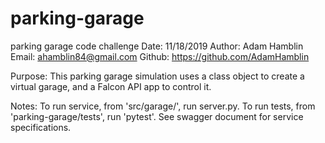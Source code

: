 # parking-garage
parking garage code challenge
Date: 11/18/2019
Author: Adam Hamblin
Email: ahamblin84@gmail.com
Github: https://github.com/AdamHamblin

Purpose: This parking garage simulation uses a class object to 
create a virtual garage, and a Falcon API app to control it.

Notes: To run service, from 'src/garage/', run server.py.
       To run tests, from 'parking-garage/tests', run 'pytest'.
       See swagger document for service specifications.